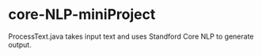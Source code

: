 # core-NLP-miniProject
ProcessText.java takes input text and uses Standford Core NLP to generate output.

